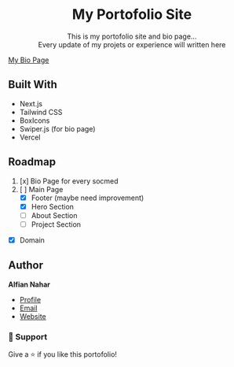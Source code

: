 <h1 align="center">My Portofolio Site</h1>

<p align="center">This is my portofolio site and bio page... <br />
Every update of my projets or experience will written here</p>
<a align="center" href="https://alfianahar.com" target="_blank"> My Bio Page </a>

## Built With

- Next.js
- Tailwind CSS
- BoxIcons
- Swiper.js (for bio page)
- Vercel

## Roadmap

1. [x] Bio Page for every socmed
2. [ ] Main Page
    - [x] Footer (maybe need improvement)
    - [x] Hero Section
    - [ ] About Section
    - [ ] Project Section
- [x] Domain

## Author

**Alfian Nahar**

- [Profile](https://github.com/alfianahar "Alfian Nahar")
- [Email](mailto:alfian.aswinda@gmail.com? "Hi!")
- [Website](https://alfianahar.com/bio "Welcome")

### 🤝 Support

Give a ⭐️ if you like this portofolio!